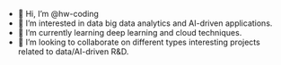 - 👋 Hi, I’m @hw-coding
- 👀 I’m interested in data big data analytics and AI-driven applications.
- 🌱 I’m currently learning deep learning and cloud techniques.
- 💞️ I’m looking to collaborate on different types interesting projects related to data/AI-driven R&D.
<!---
hw-coding/hw-coding is a ✨ special ✨ repository because its `README.md` (this file) appears on your GitHub profile.
You can click the Preview link to take a look at your changes.
--->
